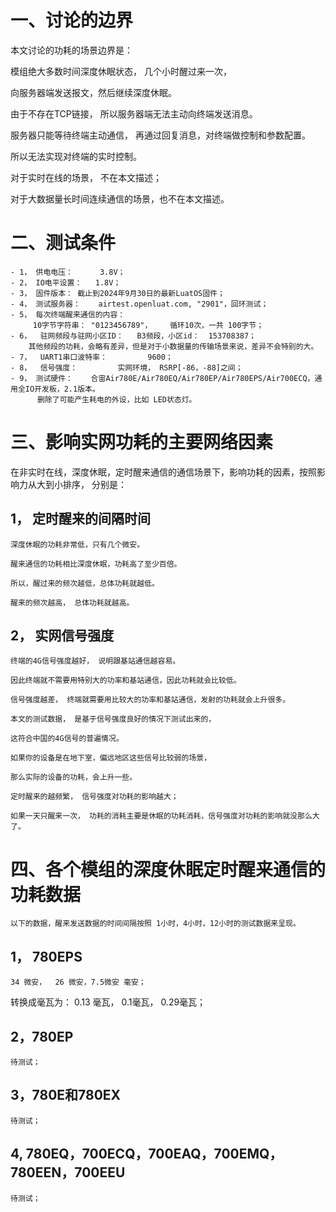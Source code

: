 # 一、讨论的边界

   本文讨论的功耗的场景边界是：

   模组绝大多数时间深度休眠状态， 几个小时醒过来一次，
   
   向服务器端发送报文，然后继续深度休眠。

   由于不存在TCP链接， 所以服务器端无法主动向终端发送消息。

   服务器只能等待终端主动通信， 再通过回复消息，对终端做控制和参数配置。

   所以无法实现对终端的实时控制。

   对于实时在线的场景， 不在本文描述；

   对于大数据量长时间连续通信的场景，也不在本文描述。


# 二、测试条件

    - 1， 供电电压：      3.8V；
    - 2， IO电平设置：   1.8V；
    - 3， 固件版本： 截止到2024年9月30日的最新LuatOS固件；
    - 4， 测试服务器：    airtest.openluat.com, "2901"，回环测试；
    - 5， 每次终端醒来通信的内容：  
         10字节字符串： "0123456789"，    循环10次，一共 100字节；
    - 6，  驻网频段与驻网小区ID：   B3频段，小区id：  153708387；
        其他频段的功耗，会略有差异，但是对于小数据量的传输场景来说，差异不会特别的大。
    - 7，  UART1串口波特率：         9600；
    - 8，  信号强度：         实网环境， RSRP[-86，-88]之间；
    - 9， 测试硬件：    合宙Air780E/Air780EQ/Air780EP/Air780EPS/Air700ECQ，通用全IO开发板，2.1版本。
          删除了可能产生耗电的外设，比如 LED状态灯。
 

# 三、影响实网功耗的主要网络因素

在非实时在线，深度休眠，定时醒来通信的通信场景下，影响功耗的因素，按照影响力从大到小排序， 分别是：

## 1，  定时醒来的间隔时间

    深度休眠的功耗非常低，只有几个微安。

    醒来通信的功耗相比深度休眠，功耗高了至少百倍。

    所以，醒过来的频次越低，总体功耗就越低。

    醒来的频次越高， 总体功耗就越高。


## 2， 实网信号强度
    终端的4G信号强度越好， 说明跟基站通信越容易。
    
    因此终端就不需要用特别大的功率和基站通信，因此功耗就会比较低。

    信号强度越差， 终端就需要用比较大的功率和基站通信，发射的功耗就会上升很多。

    本文的测试数据， 是基于信号强度良好的情况下测试出来的，
    
    这符合中国的4G信号的普遍情况。

    如果你的设备是在地下室，偏远地区这些信号比较弱的场景， 
    
    那么实际的设备的功耗，会上升一些。

    定时醒来的越频繁， 信号强度对功耗的影响越大；

    如果一天只醒来一次， 功耗的消耗主要是休眠的功耗消耗，信号强度对功耗的影响就没那么大了。


# 四、各个模组的深度休眠定时醒来通信的功耗数据

    以下的数据，醒来发送数据的时间间隔按照 1小时，4小时，12小时的测试数据来呈现。

## 1， 780EPS
    34 微安，  26 微安，7.5微安 毫安；
 转换成毫瓦为：
    0.13 毫瓦，  0.1毫瓦，  0.29毫瓦；

## 2，780EP
    待测试；

## 3，780E和780EX
    待测试；

## 4,  780EQ，700ECQ，700EAQ，700EMQ，780EEN，700EEU
    待测试；





